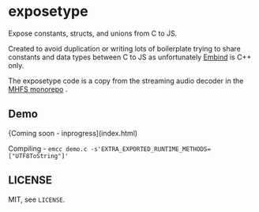 exposetype
=================

Expose constants, structs, and unions from C to JS.

Created to avoid duplication or writing lots of boilerplate trying to share constants and data types between C to JS as unfortunately [Embind](https://emscripten.org/docs/porting/connecting_cpp_and_javascript/embind.html) is C++ only.

The exposetype code is a copy from the streaming audio decoder in the [MHFS monorepo](https://github.com/G4Vi/MHFS/blob/dev/public_html/static/music_worklet_inprogress/decoder/src/exposetype.h) .

## Demo
{Coming soon - inprogress](index.html)

Compiling - `emcc demo.c -s'EXTRA_EXPORTED_RUNTIME_METHODS=["UTF8ToString"]'`

## LICENSE
MIT, see `LICENSE`.